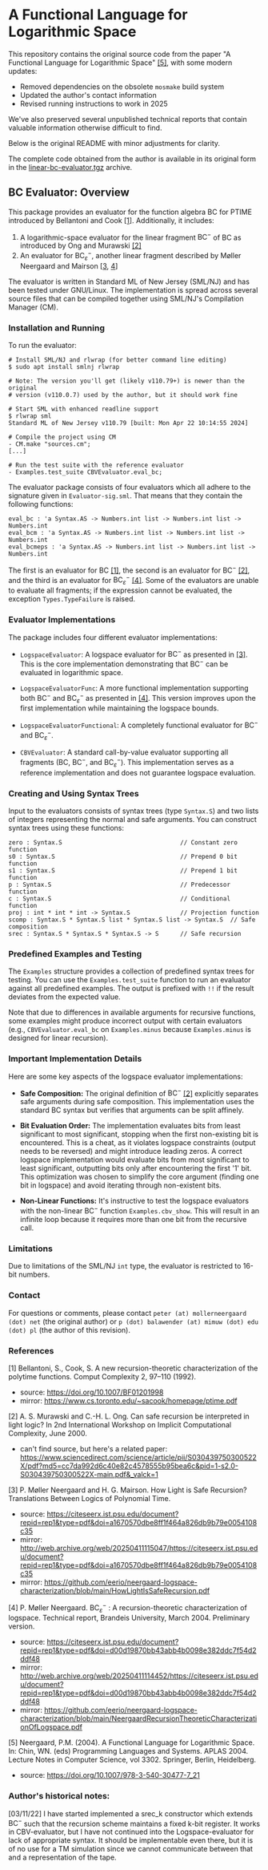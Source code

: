 # A Functional Language for Logarithmic Space

This repository contains the original source code from the paper
"A Functional Language for Logarithmic Space" [[5]](#5), with some modern updates:
- Removed dependencies on the obsolete `mosmake` build system
- Updated the author's contact information
- Revised running instructions to work in 2025

We've also preserved several unpublished technical reports that contain valuable information otherwise difficult to find.

Below is the original README with minor adjustments for clarity.

The complete code obtained from the author is available in its original form in the [linear-bc-evaluator.tgz](https://github.com/eerio/neergaard-logspace-characterization/blob/main/linear-bc-evaluator.tgz) archive.

## BC Evaluator: Overview

This package provides an evaluator for the function algebra $\text{BC}$ for
PTIME introduced by Bellantoni and Cook [[1]](#1). Additionally, it includes:

1. A logarithmic-space evaluator for the linear fragment $\text{BC}^-$ of $\text{BC}$ as
introduced by Ong and Murawski [[2]](#2)
2. An evaluator for $\text{BC}^-_\varepsilon$, another linear fragment described by Møller Neergaard and Mairson [[3](#3), [4](#4)]

The evaluator is written in Standard ML of New Jersey (SML/NJ) and has been
tested under GNU/Linux. The implementation is spread across several source
files that can be compiled together using SML/NJ's Compilation Manager (CM).

### Installation and Running

To run the evaluator:

```
# Install SML/NJ and rlwrap (for better command line editing)
$ sudo apt install smlnj rlwrap

# Note: The version you'll get (likely v110.79+) is newer than the original 
# version (v110.0.7) used by the author, but it should work fine

# Start SML with enhanced readline support
$ rlwrap sml
Standard ML of New Jersey v110.79 [built: Mon Apr 22 10:14:55 2024]

# Compile the project using CM
- CM.make "sources.cm";
[...]

# Run the test suite with the reference evaluator
- Examples.test_suite CBVEvaluator.eval_bc;
```

The evaluator package consists of four evaluators which all adhere to
the signature given in `Evaluator-sig.sml`.  That means that they
contain the following functions:
```
eval_bc : 'a Syntax.AS -> Numbers.int list -> Numbers.int list -> Numbers.int
eval_bcm : 'a Syntax.AS -> Numbers.int list -> Numbers.int list -> Numbers.int
eval_bcmeps : 'a Syntax.AS -> Numbers.int list -> Numbers.int list -> Numbers.int
```

The first is an evaluator for $\text{BC}$ [[1]](#1), the second is an evaluator for
$\text{BC}^-$ [[2]](#2), and the third is an evaluator for $\text{BC}^-_\varepsilon$ [[4]](#4).  Some of
the evaluators are unable to evaluate all fragments; if the expression
cannot be evaluated, the exception `Types.TypeFailure` is raised.

### Evaluator Implementations

The package includes four different evaluator implementations:

- `LogspaceEvaluator`: A logspace evaluator for $\text{BC}^-$ as presented in [[3]](#3). This is 
  the core implementation demonstrating that $\text{BC}^-$ can be evaluated in logarithmic space.

- `LogspaceEvaluatorFunc`: A more functional implementation supporting both $\text{BC}^-$ and
  $\text{BC}^-_\varepsilon$ as presented in [[4]](#4). This version improves upon the first implementation
  while maintaining the logspace bounds.

- `LogspaceEvaluatorFunctional`: A completely functional evaluator for $\text{BC}^-$ and
  $\text{BC}^-_\varepsilon$.

- `CBVEvaluator`: A standard call-by-value evaluator supporting all fragments ($\text{BC}$, $\text{BC}^-$, and
  $\text{BC}^-_\varepsilon$). This implementation serves as a reference implementation and does not
  guarantee logspace evaluation.

### Creating and Using Syntax Trees

Input to the evaluators consists of syntax trees (type `Syntax.S`) and two lists of integers 
representing the normal and safe arguments. You can construct syntax trees using these functions:

```
zero : Syntax.S                                 // Constant zero function
s0 : Syntax.S                                   // Prepend 0 bit function
s1 : Syntax.S                                   // Prepend 1 bit function
p : Syntax.S                                    // Predecessor function
c : Syntax.S                                    // Conditional function
proj : int * int * int -> Syntax.S              // Projection function
scomp : Syntax.S * Syntax.S list * Syntax.S list -> Syntax.S  // Safe composition
srec : Syntax.S * Syntax.S * Syntax.S -> S      // Safe recursion
```

### Predefined Examples and Testing

The `Examples` structure provides a collection of predefined syntax trees for testing. You can use the `Examples.test_suite` function to run an evaluator against all predefined examples. The output is prefixed with `!!` if the result deviates from the expected value.

Note that due to differences in available arguments for recursive functions, some examples might produce incorrect output with certain evaluators (e.g., `CBVEvaluator.eval_bc` on `Examples.minus` because `Examples.minus` is designed for linear recursion).

### Important Implementation Details

Here are some key aspects of the logspace evaluator implementations:

- **Safe Composition:** The original definition of $\text{BC}^-$ [[2]](#2) explicitly separates safe arguments during safe composition. This implementation uses the standard $\text{BC}$ syntax but verifies that arguments can be split affinely.

- **Bit Evaluation Order:** The implementation evaluates bits from least significant to most significant, stopping when the first non-existing bit is encountered. This is a cheat, as it violates logspace constraints (output needs to be reversed) and might introduce leading zeros. A correct logspace implementation would evaluate bits from most significant to least significant, outputting bits only after encountering the first '1' bit. This optimization was chosen to simplify the core argument (finding one bit in logspace) and avoid iterating through non-existent bits.

- **Non-Linear Functions:** It's instructive to test the logspace evaluators with the non-linear $\text{BC}^-$ function `Examples.cbv_show`. This will result in an infinite loop because it requires more than one bit from the recursive call.

### Limitations

Due to limitations of the SML/NJ `int` type, the evaluator is restricted to 16-bit numbers.

### Contact

For questions or comments, please contact `peter (at) mollerneergaard (dot) net` (the original author) or `p (dot) balawender (at) mimuw (dot) edu (dot) pl` (the author of this revision).

### References

<a id="1">[1]</a>
Bellantoni, S., Cook, S. A new recursion-theoretic characterization of the polytime functions. Comput Complexity 2, 97–110 (1992). 
- source: https://doi.org/10.1007/BF01201998
- mirror: https://www.cs.toronto.edu/~sacook/homepage/ptime.pdf

<a id="2">[2]</a> A. S. Murawski and C.-H. L. Ong. Can safe recursion be interpreted
in light logic? In 2nd International Workshop on Implicit
Computational Complexity, June 2000.
- can't find source, but here's a related paper: https://www.sciencedirect.com/science/article/pii/S030439750300522X/pdf?md5=cc7da992d6c40e82c4578555b95bea6c&pid=1-s2.0-S030439750300522X-main.pdf&_valck=1 

<a id="3">[3]</a> P. Møller Neergaard and H. G. Mairson.  How Light is Safe
Recursion?  Translations Between Logics of Polynomial Time.
- source: https://citeseerx.ist.psu.edu/document?repid=rep1&type=pdf&doi=a1670570dbe8ff1f464a826db9b79e0054108c35
- mirror: http://web.archive.org/web/20250411115047/https://citeseerx.ist.psu.edu/document?repid=rep1&type=pdf&doi=a1670570dbe8ff1f464a826db9b79e0054108c35
- mirror: https://github.com/eerio/neergaard-logspace-characterization/blob/main/HowLightIsSafeRecursion.pdf

<a id="4">[4]</a> P. Møller Neergaard. $\text{BC}^-_\varepsilon$ : A recursion-theoretic
characterization of logspace. Technical report, Brandeis University,
March 2004. Preliminary version.
- source: https://citeseerx.ist.psu.edu/document?repid=rep1&type=pdf&doi=d00d19870bb43abb4b0098e382ddc7f54d2ddf48
- mirror: http://web.archive.org/web/20250411114452/https://citeseerx.ist.psu.edu/document?repid=rep1&type=pdf&doi=d00d19870bb43abb4b0098e382ddc7f54d2ddf48
- mirror: https://github.com/eerio/neergaard-logspace-characterization/blob/main/NeergaardRecursionTheoreticCharacterizationOfLogspace.pdf

<a id="5">[5]</a> Neergaard, P.M. (2004). A Functional Language for Logarithmic Space. In: Chin, WN. (eds) Programming Languages and Systems. APLAS 2004. Lecture Notes in Computer Science, vol 3302. Springer, Berlin, Heidelberg.
- source: https://doi.org/10.1007/978-3-540-30477-7_21

### Author's historical notes:

[03/11/22] I have started implemented a srec_k constructor which
  extends $\text{BC}^-$ such that the recursion scheme maintains a fixed k-bit
  register.  It works in CBV-evaluator, but I have not continued into
  the Logspace-evaluator for lack of appropriate syntax.  It should be
  implementable even there, but it is of no use for a TM simulation
  since we cannot communicate between that and a representation of the
  tape.